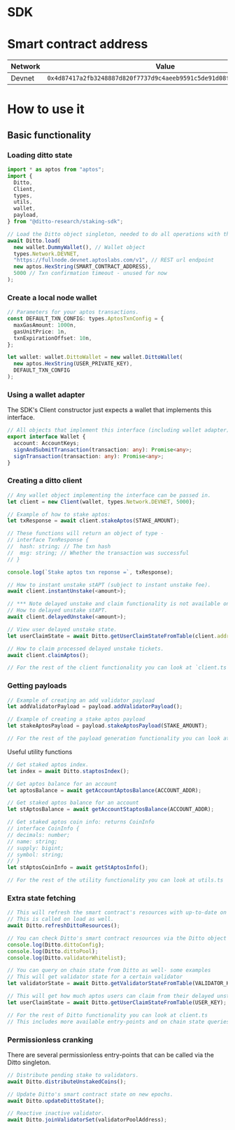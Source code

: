 # SDK

# Smart contract address

| Network |                                Value                                 |
| ------- | :------------------------------------------------------------------: |
| Devnet  | `0x4d87417a2fb3248887d820f7737d9c4aeeb9591c5de91d08f7f490550e733894` |

# How to use it

## Basic functionality

### Loading ditto state

```ts
import * as aptos from "aptos";
import {
  Ditto,
  Client,
  types,
  utils,
  wallet,
  payload,
} from "@ditto-research/staking-sdk";

// Load the Ditto object singleton, needed to do all operations with the SDK
await Ditto.load(
  new wallet.DummyWallet(), // Wallet object
  types.Network.DEVNET,
  "https://fullnode.devnet.aptoslabs.com/v1", // REST url endpoint
  new aptos.HexString(SMART_CONTRACT_ADDRESS),
  5000 // Txn confirmation timeout - unused for now
);
```

### Create a local node wallet

```ts
// Parameters for your aptos transactions.
const DEFAULT_TXN_CONFIG: types.AptosTxnConfig = {
  maxGasAmount: 1000n,
  gasUnitPrice: 1n,
  txnExpirationOffset: 10n,
};

let wallet: wallet.DittoWallet = new wallet.DittoWallet(
  new aptos.HexString(USER_PRIVATE_KEY),
  DEFAULT_TXN_CONFIG
);
```

### Using a wallet adapter

The SDK's Client constructor just expects a wallet that implements this interface.

```ts
// All objects that implement this interface (including wallet adapter).
export interface Wallet {
  account: AccountKeys;
  signAndSubmitTransaction(transaction: any): Promise<any>;
  signTransaction(transaction: any): Promise<any>;
}
```

### Creating a ditto client

```ts
// Any wallet object implementing the interface can be passed in.
let client = new Client(wallet, types.Network.DEVNET, 5000);

// Example of how to stake aptos:
let txResponse = await client.stakeAptos(STAKE_AMOUNT);

// These functions will return an object of type -
// interface TxnResponse {
//  hash: string; // The txn hash
//  msg: string; // Whether the transaction was successful
// }

console.log(`Stake aptos txn reponse =`, txResponse);

// How to instant unstake stAPT (subject to instant unstake fee).
await client.instantUnstake(<amount>);

// *** Note delayed unstake and claim functionality is not available on devnet ***.
// How to delayed unstake stAPT.
await client.delayedUnstake(<amount>);

// View user delayed unstake state.
let userClaimState = await Ditto.getUserClaimStateFromTable(client.address);

// How to claim processed delayed unstake tickets.
await client.claimAptos();

// For the rest of the client functionality you can look at `client.ts`
```

### Getting payloads

```ts
// Example of creating an add validator payload
let addValidatorPayload = payload.addValidatorPayload();

// Example of creating a stake aptos payload
let stakeAptosPayload = payload.stakeAptosPayload(STAKE_AMOUNT);

// For the rest of the payload generation functionality you can look at payload.ts
```

Useful utility functions

```ts
// Get staked aptos index.
let index = await Ditto.staptosIndex();

// Get aptos balance for an account
let aptosBalance = await getAccountAptosBalance(ACCOUNT_ADDR);

// Get staked aptos balance for an account
let stAptosBalance = await getAccountStaptosBalance(ACCOUNT_ADDR);

// Get staked aptos coin info: returns CoinInfo
// interface CoinInfo {
// decimals: number;
// name: string;
// supply: bigint;
// symbol: string;
// }
let stAptosCoinInfo = await getStAptosInfo();

// For the rest of the utility functionality you can look at utils.ts
```

### Extra state fetching

```ts
// This will refresh the smart contract's resources with up-to-date on chain data.
// This is called on load as well.
await Ditto.refreshDittoResources();

// You can check Ditto's smart contract resources via the Ditto object
console.log(Ditto.dittoConfig);
console.log(Ditto.dittoPool);
console.log(Ditto.validatorWhitelist);

// You can query on chain state from Ditto as well- some examples
// This will get validator state for a certain validator
let validatorState = await Ditto.getValidatorStateFromTable(VALIDATOR_KEY);

// This will get how much aptos users can claim from their delayed unstake requests
let userClaimState = await Ditto.getUserClaimStateFromTable(USER_KEY);

// For the rest of Ditto functionality you can look at client.ts
// This includes more available entry-points and on chain state queries
```

### Permissionless cranking

There are several permissionless entry-points that can be called via the Ditto singleton.

```ts
// Distribute pending stake to validators.
await Ditto.distributeUnstakedCoins();

// Update Ditto's smart contract state on new epochs.
await Ditto.updateDittoState();

// Reactive inactive validator.
await Ditto.joinValidatorSet(validatorPoolAddress);
```
